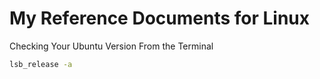 # My Reference Documents for Linux
Checking Your Ubuntu Version From the Terminal

```bash
lsb_release -a
```

